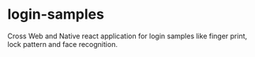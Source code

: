 # login-samples
Cross Web and Native react application for login samples like finger print, lock pattern and face recognition.
